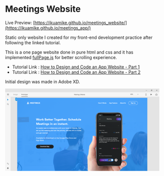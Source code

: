 # Meetings Website

Live Preview: [https://ikuamike.github.io/meetings_website/](https://ikuamike.github.io/meetings_app/)

Static only website I created for my front-end development practice after following the linked tutorial.

This is a one page website done in pure html and css and it has implemented [fullPage.js](https://github.com/alvarotrigo/fullPage.js) for better scrolling experience.

* Tutorial Link : [How to Design and Code an App Website - Part 1](https://youtu.be/tuEj7Tu30FI)
* Tutorial Link : [How to Design and Code an App Website - Part 2](https://youtu.be/Jg0YlDN-VIo)

Initial design was made in Adobe XD.

![project screenshot](xd_screenshot.png)

